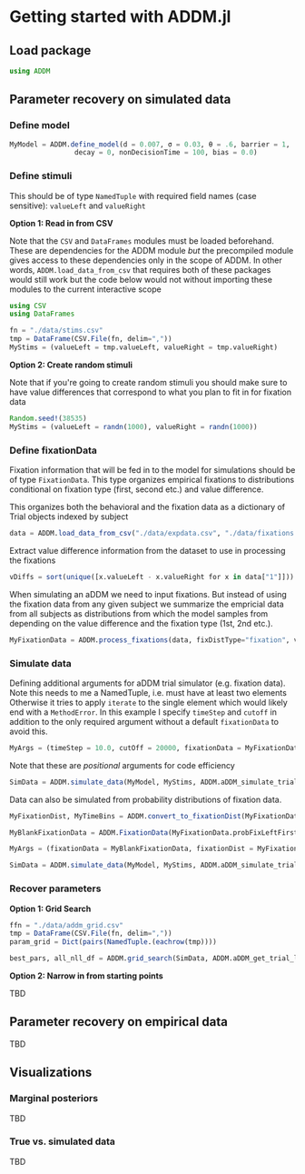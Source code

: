 # Getting started with ADDM.jl

## Load package

```julia
using ADDM
```

## Parameter recovery on simulated data

### Define model

```julia
MyModel = ADDM.define_model(d = 0.007, σ = 0.03, θ = .6, barrier = 1, 
                decay = 0, nonDecisionTime = 100, bias = 0.0)
```

### Define stimuli

This should be of type `NamedTuple` with required field names (case sensitive): `valueLeft` and `valueRight` 

**Option 1: Read in from CSV**  

Note that the `CSV` and `DataFrames` modules must be loaded beforehand. These are dependencies for the ADDM module *but* the precompiled module gives access to these dependencies only in the scope of ADDM. In other words, `ADDM.load_data_from_csv` that requires both of these packages would still work but the code below would not without importing these modules to the current interactive scope

```julia
using CSV
using DataFrames

fn = "./data/stims.csv"
tmp = DataFrame(CSV.File(fn, delim=","))
MyStims = (valueLeft = tmp.valueLeft, valueRight = tmp.valueRight)
```

**Option 2: Create random stimuli**

Note that if you're going to create random stimuli you should make sure to have value differences that correspond to what you plan to fit in for fixation data

```julia
Random.seed!(38535)
MyStims = (valueLeft = randn(1000), valueRight = randn(1000))
```

### Define fixationData

Fixation information that will be fed in to the model for simulations should be of type `FixationData`. This type organizes empirical fixations to distributions conditional on fixation type (first, second etc.) and value difference.

This organizes both the behavioral and the fixation data as a dictionary of Trial objects indexed by subject

```julia
data = ADDM.load_data_from_csv("./data/expdata.csv", "./data/fixations.csv")
```

Extract value difference information from the dataset to use in processing the fixations

```julia
vDiffs = sort(unique([x.valueLeft - x.valueRight for x in data["1"]]))
```

When simulating an aDDM we need to input fixations. But instead of using the fixation data from any given subject we summarize the empricial data from all subjects as distributions from which the model samples from depending on the value difference and the fixation type (1st, 2nd etc.).

```julia
MyFixationData = ADDM.process_fixations(data, fixDistType="fixation", valueDiffs = vDiffs)
```

### Simulate data

Defining additional arguments for aDDM trial simulator (e.g. fixation data). Note this needs to me a NamedTuple, i.e. must have at least two elements Otherwise it tries to apply `iterate` to the single element which would likely end with a  `MethodError`. In this example I specify `timeStep` and `cutoff` in addition to the  only required argument without a default `fixationData` to avoid this.

```julia
MyArgs = (timeStep = 10.0, cutOff = 20000, fixationData = MyFixationData)
```

Note that these are *positional* arguments for code efficiency

```julia
SimData = ADDM.simulate_data(MyModel, MyStims, ADDM.aDDM_simulate_trial, MyArgs)
```

Data can also be simulated from probability distributions of fixation data.

```julia
MyFixationDist, MyTimeBins = ADDM.convert_to_fixationDist(MyFixationData)

MyBlankFixationData = ADDM.FixationData(MyFixationData.probFixLeftFirst, MyFixationData.latencies, MyFixationData.transitions, Dict())

MyArgs = (fixationData = MyBlankFixationData, fixationDist = MyFixationDist, timeBins = MyTimeBins)

SimData = ADDM.simulate_data(MyModel, MyStims, ADDM.aDDM_simulate_trial, MyArgs)
```

### Recover parameters 

**Option 1: Grid Search**

```julia
ffn = "./data/addm_grid.csv"
tmp = DataFrame(CSV.File(fn, delim=","))
param_grid = Dict(pairs(NamedTuple.(eachrow(tmp))))

best_pars, all_nll_df = ADDM.grid_search(SimData, ADDM.aDDM_get_trial_likelihood, param_grid, Dict(:η=>0.0, :barrier=>1, :decay=>0, :nonDecisionTime=>100, :bias=>0.0))
```

**Option 2: Narrow in from starting points**

TBD

## Parameter recovery on empirical data

TBD

## Visualizations

### Marginal posteriors

TBD

### True vs. simulated data

TBD